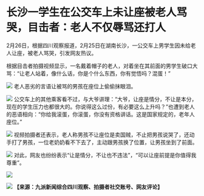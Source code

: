 # 长沙一学生在公交车上未让座被老人骂哭，目击者：老人不仅辱骂还打人

2月26日，根据四川观察报道，2月25日在湖南长沙，一公交车上男学生因未给老人让座，被老人骂哭，引发网友热议。

根据目击者拍摄视频显示，一名戴着帽子的老人，对着坐在其前面的男学生破口大骂：“让老人站着，像什么话，你是个什么东西，你有觉悟吗？混蛋！”

![](https://inews.gtimg.com/om_bt/OKVzFA83CMFI-2SDDphzkg7WHBF1N9pbNxiqocTZPhjBMAA/1000)
老人恶劣的言语让被骂的男孩在座位上偷偷抹眼泪。

![](https://inews.gtimg.com/om_bt/O12pt6PE10qD7VTaca9rTqZRQKh5rl7JVXut72ntACHXQAA/1000)
公交车上的其他乘客看不过，与大爷讲理：“大爷，让座是情分，不让是本分，现在的学生压力也都很大的。你说得这么过份，有必要这么上升吗？”也遭到老人的恶语相向：“你给我滚蛋，你滚蛋，你没有资格讲话。这是国家规定的，老年人座位。”

![](https://inews.gtimg.com/om_bt/OSFiIZVF7aGcrUr6nWDCEYq3-s09772Dqi1AaUPWYUf4wAA/1000)
视频拍摄者还表示，老人称男孩不让座位是卖国贼，不止把男孩说哭了，还动手打了男孩，一位老奶奶看不下去了，主动跟男孩换了位置，让男孩坐到了前面。

![](https://inews.gtimg.com/om_bt/OCg-RFR3Yz-iPwiMrH-FCk1DdINrQLZUHZmYOSSruKNhAAA/1000)
对此，网友也纷纷表示“让是情分，不让也不违法”，“可以让座前提是你值得我尊重”。

![](https://inews.gtimg.com/om_bt/Oboy6SPWqms8FfbylRj7E0pmP7zYsBbJb_51TJWgSgaZwAA/1000)

![](https://inews.gtimg.com/om_bt/OrYEAWVN9HDA-VUzijVzx9EeHOg4nEqtrzE4-MQH4AX1EAA/1000)
**【来源：九派新闻综合四川观察、拍摄者社交账号、网友评论】**

